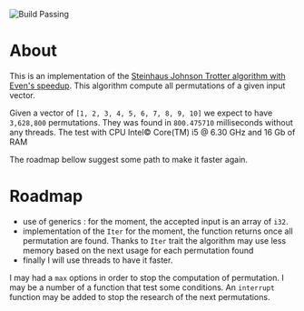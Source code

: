 
![Build Passing](https://api.travis-ci.org/corentinway/permutation_way_rs.svg?branch=master)

# About

This is an implementation of the [Steinhaus Johnson Trotter algorithm with Even's speedup](https://en.wikipedia.org/wiki/Steinhaus%E2%80%93Johnson%E2%80%93Trotter_algorithm#Even's_speedup).
This algorithm compute all permutations of a given input vector.

Given a vector of `[1, 2, 3, 4, 5, 6, 7, 8, 9, 10]` we expect to have `3,628,800` permutations.
They was found in `800.475710` milliseconds without any threads. The test with CPU Intel:copyright: Core(TM) i5 @ 6.30 GHz and 16 Gb of RAM


The roadmap bellow suggest some path to make it faster again.

# Roadmap

* use of generics : for the moment, the accepted input is an array of `i32`.
* implementation of the `Iter` for the moment, the function returns once all permutation are found.
Thanks to `Iter` trait the algorithm may use less memory based on the next usage for each permutation found
* finally I will use threads to have it faster.

I may had a `max` options in order to stop the computation of permutation. I may be a number of a function
that test some conditions. An `interrupt` function may be added to stop the research of the next permutations.